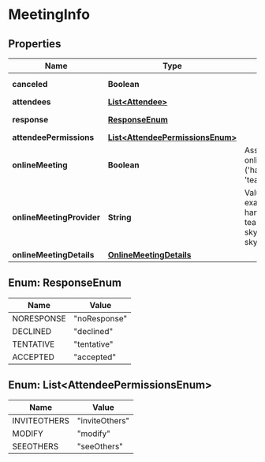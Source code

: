 

# MeetingInfo


## Properties

| Name | Type | Description | Notes |
|------------ | ------------- | ------------- | -------------|
|**canceled** | **Boolean** |  |  [optional] [readonly] |
|**attendees** | [**List&lt;Attendee&gt;**](Attendee.md) |  |  [optional] |
|**response** | [**ResponseEnum**](#ResponseEnum) |  |  [optional] [readonly] |
|**attendeePermissions** | [**List&lt;AttendeePermissionsEnum&gt;**](#List&lt;AttendeePermissionsEnum&gt;) |  |  [optional] |
|**onlineMeeting** | **Boolean** | Assumes default onlineMeetingProvider (&#39;hangoutsMeet&#39; or &#39;teamsForBusiness&#39;) |  [optional] |
|**onlineMeetingProvider** | **String** | Value of provider, for example hangoutsMeet, teamsForBusiness, skypeForBusiness, skypeForConsumer |  [optional] |
|**onlineMeetingDetails** | [**OnlineMeetingDetails**](OnlineMeetingDetails.md) |  |  [optional] |



## Enum: ResponseEnum

| Name | Value |
|---- | -----|
| NORESPONSE | &quot;noResponse&quot; |
| DECLINED | &quot;declined&quot; |
| TENTATIVE | &quot;tentative&quot; |
| ACCEPTED | &quot;accepted&quot; |



## Enum: List&lt;AttendeePermissionsEnum&gt;

| Name | Value |
|---- | -----|
| INVITEOTHERS | &quot;inviteOthers&quot; |
| MODIFY | &quot;modify&quot; |
| SEEOTHERS | &quot;seeOthers&quot; |



